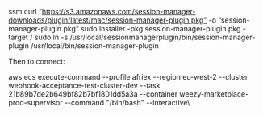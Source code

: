 ssm
curl “https://s3.amazonaws.com/session-manager-downloads/plugin/latest/mac/session-manager-plugin.pkg” -o “session-manager-plugin.pkg”
sudo installer -pkg session-manager-plugin.pkg -target /
sudo ln -s /usr/local/sessionmanagerplugin/bin/session-manager-plugin /usr/local/bin/session-manager-plugin

Then to connect:

aws ecs execute-command --profile afriex      --region eu-west-2     --cluster webhook-acceptance-test-cluster-dev     --task 21b89b7de2b649bf82b7bf1801dd5a3a     --container weezy-marketplace-prod-supervisor     --command "/bin/bash"   --interactive\

